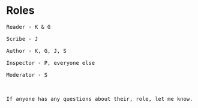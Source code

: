 # Roles #
<pre>
Reader - K & G<br>
Scribe - J<br>
Author - K, G, J, S<br>
Inspector - P, everyone else<br>
Moderator - S<br>
<br>
If anyone has any questions about their, role, let me know.<br>
</pre>
